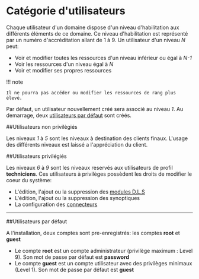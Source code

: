 # Catégorie d'utilisateurs

Chaque utilisateur d'un domaine dispose d'un niveau d'habilitation aux différents éléments de ce domaine.
Ce niveau d'habilitation est représenté par un numéro d'accréditation allant de 1 à 9.
Un utilisateur d'un niveau *N* peut:

* Voir et modifier toutes les ressources d'un niveau inférieur ou égal à *N-1*
* Voir les ressources d'un niveau égal à *N*
* Voir et modifier ses propres ressources

!!! note

    Il ne pourra pas accéder ou modifier les ressources de rang plus élevé.

Par défaut, un utilisateur nouvellement créé sera associé au niveau *1*.
Au demarrage, deux [utilisateurs par défaut](utilisateurs-par-defaut) sont créés.

##Utilisateurs non privilègiés

Les niveaux *1* à *5* sont les niveaux à destination des clients finaux.
L'usage des différents niveaux est laissé a l'appréciation du client.

##Utilisateurs privilégiés

Les niveaux *6* à *9* sont les niveaux reservés aux utilisateurs de profil **techniciens**.
Ces utilisateurs à privilèges possèdent les droits de modifier le coeur du système:

* L'édition, l'ajout ou la suppression des [modules D.L.S](dls.md)
* L'édition, l'ajout ou la suppression des synoptiques
* La configuration des [connecteurs](connecteurs.md)

---
##Utilisateurs par défaut

A l'installation, deux comptes sont pre-enregistrés: les comptes **root** et **guest**

* Le compte **root** est un compte administrateur (privilège maximum : Level 9). Son mot de passe par défaut est **password**
* Le compte **guest** est un compte utilisateur avec des privilèges minimaux (Level 1). Son mot de passe par défaut est **guest**

